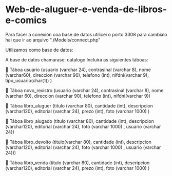 # Web-de-aluguer-e-venda-de-libros-e-comics
Para facer a conexión coa base de datos utilicei o porto 3308 para cambialo hai que ir ao arquivo "./Models/connect.php"

Utilizamos como base de datos:

A base de datos chamarase: catalogo
Incluirá as siguientes táboas:

 Táboa usuario (usuario (varchar 24), contrasinal (varchar 8), nome
 (varchar60), direccion (varchar 90), telefono (int), nifdni(varchar 9),
 tipo_usuario(char(1)) )

 Táboa novo_rexistro (usuario (varchar 24), contrasinal (varchar 8),
 nome (varchar 60), direccion (varchar 90), telefono (int),
 nifdni(varchar 9))

 Táboa libro_aluguer (titulo (varchar 80), cantidade (int),
 descripcion (varchar120), editorial (varchar 24), prezo (int), foto
 (varchar 1000) )

 Táboa libro_alugado (titulo (varchar 80), cantidade (int),
 descripcion (varchar120), editorial (varchar 24), foto (varchar 1000) ,
 usuario (varchar 24))

 Táboa libro_devolto (titulo(varchar 80), cantidade (int),
 descripcion (varchar120), editorial (varchar 24), foto (varchar 1000) ,
 usuario (varchar 24)))

 Táboa libro_venda (titulo (varchar 80), cantidade (int), descripcion
 (varchar120), editorial (varchar 24), prezo (int), foto (varchar 1000) )